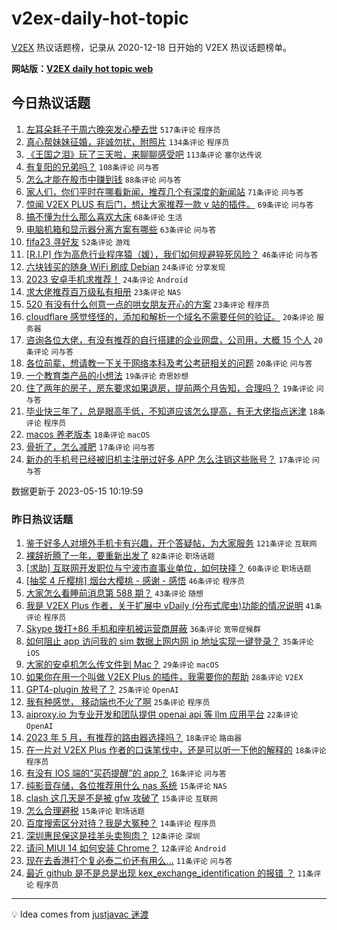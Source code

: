 # v2ex-daily-hot-topic

[V2EX](https://www.v2ex.com/) 热议话题榜，记录从 2020-12-18 日开始的 V2EX 热议话题榜单。

**网站版：[V2EX daily hot topic web](https://boojack.github.io/v2ex-daily-hot-topic-web/)**

## 今日热议话题

<!-- TODAY BEGIN -->

1. [左耳朵耗子于周六晚突发心梗去世](https://www.v2ex.com/t/940072) `517条评论` `程序员`
1. [真心帮妹妹征婚，非诚勿扰，附照片](https://www.v2ex.com/t/940146) `134条评论` `程序员`
1. [《王国之泪》玩了三天啦，来聊聊感受吧](https://www.v2ex.com/t/940117) `113条评论` `塞尔达传说`
1. [有复阳的兄弟吗？](https://www.v2ex.com/t/939998) `108条评论` `问与答`
1. [怎么才能在股市中赚到钱](https://www.v2ex.com/t/940070) `88条评论` `问与答`
1. [家人们，你们平时在哪看新闻，推荐几个有深度的新闻站](https://www.v2ex.com/t/940017) `71条评论` `问与答`
1. [惊闻 V2EX PLUS 有后门，想让大家推荐一款 v 站的插件。](https://www.v2ex.com/t/940006) `69条评论` `问与答`
1. [搞不懂为什么那么喜欢大床](https://www.v2ex.com/t/940023) `68条评论` `生活`
1. [电脑机箱和显示器分离方案有哪些](https://www.v2ex.com/t/940037) `63条评论` `问与答`
1. [fifa23 寻好友](https://www.v2ex.com/t/940000) `52条评论` `游戏`
1. [[R.I.P] 作为高危行业程序猿（媛），我们如何规避猝死风险？](https://www.v2ex.com/t/940169) `46条评论` `问与答`
1. [六块钱买的随身 WiFi 刷成 Debian](https://www.v2ex.com/t/940162) `24条评论` `分享发现`
1. [2023 安卓手机求推荐！](https://www.v2ex.com/t/940124) `24条评论` `Android`
1. [求大佬推荐百万级私有相册](https://www.v2ex.com/t/940153) `23条评论` `NAS`
1. [520 有没有什么创意一点的哄女朋友开心的方案](https://www.v2ex.com/t/940126) `23条评论` `程序员`
1. [cloudflare 感觉怪怪的，添加和解析一个域名不需要任何的验证。](https://www.v2ex.com/t/940085) `20条评论` `服务器`
1. [咨询各位大佬，有没有推荐的自行搭建的企业网盘，公司用，大概 15 个人](https://www.v2ex.com/t/940007) `20条评论` `问与答`
1. [各位前辈，想请教一下关于网络本科及考公考研相关的问题](https://www.v2ex.com/t/940005) `20条评论` `问与答`
1. [一个教育类产品的小想法](https://www.v2ex.com/t/940080) `19条评论` `奇思妙想`
1. [住了两年的房子，房东要求如果退房，提前两个月告知，合理吗？](https://www.v2ex.com/t/940058) `19条评论` `问与答`
1. [毕业快三年了，总是眼高手低，不知道应该怎么提高，有无大佬指点迷津](https://www.v2ex.com/t/940045) `18条评论` `程序员`
1. [macos 养老版本](https://www.v2ex.com/t/940032) `18条评论` `macOS`
1. [骨折了，怎么减肥](https://www.v2ex.com/t/940164) `17条评论` `问与答`
1. [新办的手机号已经被旧机主注册过好多 APP 怎么注销这些账号？](https://www.v2ex.com/t/940010) `17条评论` `问与答`

数据更新于 2023-05-15 10:19:59

<!-- TODAY END -->

### 昨日热议话题

<!-- YESTERDAY BEGIN -->

1. [鉴于好多人对境外手机卡有兴趣，开个答疑帖，为大家服务](https://www.v2ex.com/t/939849) `121条评论` `互联网`
1. [裸辞折腾了一年，要重新出发了](https://www.v2ex.com/t/939844) `82条评论` `职场话题`
1. [[求助] 互联网开发职位与宁波市直事业单位，如何抉择？](https://www.v2ex.com/t/939873) `60条评论` `职场话题`
1. [[抽奖 4 斤樱桃] 烟台大樱桃 - 感谢 - 感悟](https://www.v2ex.com/t/939979) `46条评论` `程序员`
1. [大家怎么看睡前消息第 588 期？](https://www.v2ex.com/t/939961) `43条评论` `随想`
1. [我是 V2EX Plus 作者，关于扩展中 vDaily (分布式爬虫)功能的情况说明](https://www.v2ex.com/t/939852) `41条评论` `程序员`
1. [Skype 拨打+86 手机和座机被运营商屏蔽](https://www.v2ex.com/t/939832) `36条评论` `宽带症候群`
1. [如何阻止 app 访问我的 sim 数据上网内网 ip 地址实现一键登录？](https://www.v2ex.com/t/939831) `35条评论` `iOS`
1. [大家的安卓机怎么传文件到 Mac？](https://www.v2ex.com/t/939881) `29条评论` `macOS`
1. [如果你在用一个叫做 V2EX Plus 的插件，我需要你的帮助](https://www.v2ex.com/t/939839) `28条评论` `V2EX`
1. [GPT4-plugin 放号了？](https://www.v2ex.com/t/939835) `25条评论` `OpenAI`
1. [我有种感觉， 移动端也不火了啊](https://www.v2ex.com/t/939842) `25条评论` `程序员`
1. [aiproxy.io 为专业开发和团队提供 openai api 等 llm 应用平台](https://www.v2ex.com/t/939926) `22条评论` `OpenAI`
1. [2023 年 5 月，有推荐的路由器选择吗？](https://www.v2ex.com/t/939918) `18条评论` `路由器`
1. [在一片对 V2EX Plus 作者的口诛笔伐中，还是可以听一下他的解释的](https://www.v2ex.com/t/939872) `18条评论` `程序员`
1. [有没有 IOS 端的“买药提醒”的 app？](https://www.v2ex.com/t/939943) `16条评论` `问与答`
1. [纯影音存储，各位推荐用什么 nas 系统](https://www.v2ex.com/t/939890) `15条评论` `NAS`
1. [clash 这几天是不是被 gfw 攻破了](https://www.v2ex.com/t/939888) `15条评论` `互联网`
1. [怎么合理避税](https://www.v2ex.com/t/939866) `15条评论` `职场话题`
1. [百度搜索区分对待？我是大冤种？](https://www.v2ex.com/t/939977) `14条评论` `程序员`
1. [深圳惠民保这是挂羊头卖狗肉？](https://www.v2ex.com/t/939896) `12条评论` `深圳`
1. [请问 MIUI 14 如何安装 Chrome？](https://www.v2ex.com/t/939836) `12条评论` `Android`
1. [现在去香港打个复必泰二价还有用么...](https://www.v2ex.com/t/939955) `11条评论` `问与答`
1. [最近 github 是不是总是出现 kex_exchange_identification 的报错 ？](https://www.v2ex.com/t/939869) `11条评论` `程序员`

<!-- YESTERDAY END -->

---

💡 Idea comes from [justjavac 迷渡](https://github.com/justjavac/)
